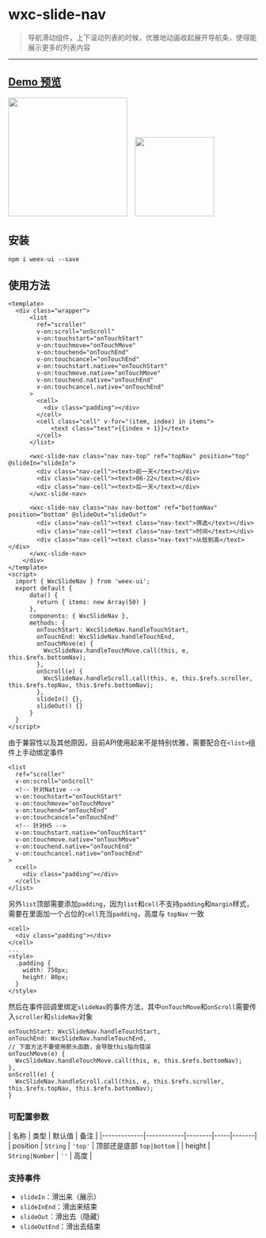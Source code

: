 # wxc-slide-nav 

> 导航滑动组件，上下滚动列表的时候，优雅地动画收起展开导航条，使得能展示更多的列表内容

-----

## [Demo 预览](<https://h5.m.taobao.com/trip/wxc-slide-nav/index.html?_wx_tpl=https%3A%2F%2Fh5.m.taobao.com%2Ftrip%2Fwxc-slide-nav%2Fdemo%2Findex.native-min.js>)

<img src="https://gw.alipayobjects.com/zos/rmsportal/yLfnKDpbVajrfNBNexWn.gif" width="240" />&nbsp;&nbsp;&nbsp;&nbsp;<img src="http://gtms02.alicdn.com/tfs/TB1Cg02SFXXXXc3apXXXXXXXXXX-200-200.png" width="160" />

## 安装

```
npm i weex-ui --save
```

## 使用方法

```
<template>
  <div class="wrapper">
      <list
        ref="scroller"
        v-on:scroll="onScroll"
        v-on:touchstart="onTouchStart"
        v-on:touchmove="onTouchMove"
        v-on:touchend="onTouchEnd"
        v-on:touchcancel="onTouchEnd"
        v-on:touchstart.native="onTouchStart"
        v-on:touchmove.native="onTouchMove"
        v-on:touchend.native="onTouchEnd"
        v-on:touchcancel.native="onTouchEnd"
      >
        <cell>
          <div class="padding"></div>
        </cell>
        <cell class="cell" v-for="(item, index) in items">
            <text class="text">{{index + 1}}</text>
        </cell>
      </list>
  
      <wxc-slide-nav class="nav nav-top" ref="topNav" position="top" @slideIn="slideIn">
        <div class="nav-cell"><text>前一天</text></div>
        <div class="nav-cell"><text>06-22</text></div>
        <div class="nav-cell"><text>后一天</text></div>
      </wxc-slide-nav>
  
      <wxc-slide-nav class="nav nav-bottom" ref="bottomNav" position="bottom" @slideOut="slideOut">
        <div class="nav-cell"><text class="nav-text">筛选</text></div>
        <div class="nav-cell"><text class="nav-text">时间</text></div>
        <div class="nav-cell"><text class="nav-text">从低到高</text></div>
      </wxc-slide-nav>
    </div>
</template>
<script>
  import { WxcSlideNav } from 'weex-ui';
  export default {
      data() {
        return { items: new Array(50) }
      },
      components: { WxcSlideNav },
      methods: {
        onTouchStart: WxcSlideNav.handleTouchStart,
        onTouchEnd: WxcSlideNav.handleTouchEnd,
        onTouchMove(e) {
          WxcSlideNav.handleTouchMove.call(this, e, this.$refs.bottomNav);
        },
        onScroll(e) {
          WxcSlideNav.handleScroll.call(this, e, this.$refs.scroller, this.$refs.topNav, this.$refs.bottomNav);
        },
        slideIn() {},
        slideOut() {}
      }
  }
</script>
```

由于兼容性以及其他原因，目前API使用起来不是特别优雅，需要配合在`<list>`组件上手动绑定事件

```
<list
  ref="scroller"
  v-on:scroll="onScroll"
  <!-- 针对Native -->
  v-on:touchstart="onTouchStart"
  v-on:touchmove="onTouchMove"
  v-on:touchend="onTouchEnd"
  v-on:touchcancel="onTouchEnd"
  <!-- 针对H5 -->
  v-on:touchstart.native="onTouchStart"
  v-on:touchmove.native="onTouchMove"
  v-on:touchend.native="onTouchEnd"
  v-on:touchcancel.native="onTouchEnd"
>
  <cell>
    <div class="padding"></div>
  </cell>
</list>
```

另外`list`顶部需要添加`padding`，因为`list`和`cell`不支持`padding`和`margin`样式，需要在里面加一个占位的`cell`充当`padding`，高度与 `topNav` 一致

```
<cell>
  <div class="padding"></div>
</cell>
...
<style>
  .padding {
    width: 750px;
    height: 80px;
  }
</style>
```

然后在事件回调里绑定`slideNav`的事件方法，其中`onTouchMove`和`onScroll`需要传入`scroller`和`slideNav`对象

```
onTouchStart: WxcSlideNav.handleTouchStart,
onTouchEnd: WxcSlideNav.handleTouchEnd,
// 下面方法不要使用箭头函数，会导致this指向错误
onTouchMove(e) {
  WxcSlideNav.handleTouchMove.call(this, e, this.$refs.bottomNav);
},
onScroll(e) {
  WxcSlideNav.handleScroll.call(this, e, this.$refs.scroller, this.$refs.topNav, this.$refs.bottomNav);
}
```

### 可配置参数

| 名称      | 类型     | 默认值   | 备注  |
|-------------|------------|--------|-----|-------|
| position | `String` | `'top'` | 顶部还是底部 `top|bottom` |
| height | `String|Number` | `''` | 高度 |

### 支持事件

* `slideIn`：滑出来（展示）
* `slideInEnd`：滑出来结束
* `slideOut`：滑出去（隐藏）
* `slideOutEnd`：滑出去结束 

